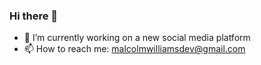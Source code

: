 ### Hi there 👋
- 🔭 I’m currently working on a new social media platform
- 📫 How to reach me: malcolmwilliamsdev@gmail.com

